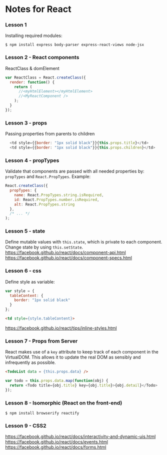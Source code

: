# Notes for React

### Lesson 1
Installing required modules:
<br/>
```
$ npm install express body-parser express-react-views node-jsx
```

### Lesson 2 - React components
ReactClass & domElement
  ```js
  var ReactClass = React.createClass({
    render: function() {
      return (
        //<myHtmlElement></myHtmlElement>
        //<MyReactComponent />
      );
    }
  });
  ```

### Lesson 3 - props
Passing properties from parents to children
```js
  <td style={{border: "1px solid black"}}{this.props.title}</td>
  <td style={{border: "1px solid black"}}{this.props.children}</td>
```

### Lesson 4 - propTypes
Validate that components are passed with all needed properties by:
```propTypes``` and ```React.PropTypes```. Example:
```js
React.createClass({
  propTypes: {
    name: React.PropTypes.string.isRequired,
    id: React.PropTypes.number.isRequired,
    alt: React.PropTypes.string
  },
  /* ... */
);
```

### Lesson 5 - state
Define mutable values with ```this.state```, which is private to each component.
Change state by using ```this.setState```.
<br/>
https://facebook.github.io/react/docs/component-api.html
https://facebook.github.io/react/docs/component-specs.html

### Lesson 6 - css
Define style as variable:
```js
var style = {
  tableContent: {
    border: "1px solid black"
  }
};
```
```html
<td style={style.tableContent}>
```
https://facebook.github.io/react/tips/inline-styles.html

### Lesson 7 - Props from Server
React makes use of a ```key``` attribute to keep track of each component in the VirtualDOM. This allows it to update the real DOM as sensibly and infrequently as possible.
```html
<TodoList data = {this.props.data} />
```
```js
var todo = this.props.data.map(function(obj) {
  return <Todo title={obj.title} key={obj.title}>{obj.detail}</Todo>
});
```

### Lesson 8 - Isomorphic (React on the front-end)
```
$ npm install browserify reactify
```

### Lesson 9 - CSS2
https://facebook.github.io/react/docs/interactivity-and-dynamic-uis.html
https://facebook.github.io/react/docs/events.html
https://facebook.github.io/react/docs/forms.html
